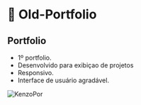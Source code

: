 # :duck: Old-Portfolio

##  Portfolio 
- 1º portfolio.
- Desenvolvido para exibiçao de projetos
- Responsivo.
- Interface de usuário agradável.

![KenzoPor](https://user-images.githubusercontent.com/83035443/214398597-87a180d7-6f04-42e0-a2b3-23a4c18e8550.png)

